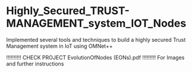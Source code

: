# Highly_Secured_TRUST-MANAGEMENT_system_IOT_Nodes


Implemented several tools and techniques to build a highly secured Trust Management system in IoT using OMNet++

!!!!!!!!!! CHECK PROJECT EvolutionOfNodes (EONs).pdf !!!!!!!!! For Images and further instructions 
